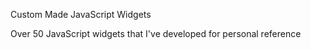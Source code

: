 Custom Made JavaScript Widgets

Over 50 JavaScript widgets that I've developed for personal reference
